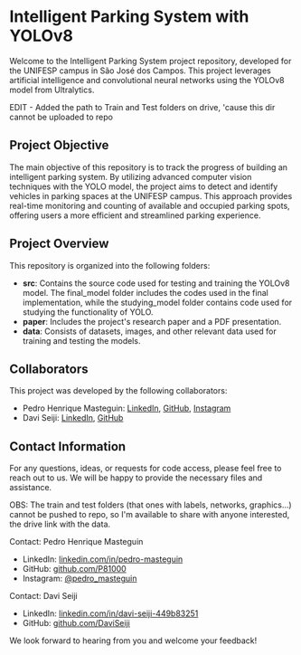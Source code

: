 # Intelligent Parking System with YOLOv8

Welcome to the Intelligent Parking System project repository, developed for the UNIFESP campus in São José dos Campos. This project leverages artificial intelligence and convolutional neural networks using the YOLOv8 model from Ultralytics.

EDIT - Added the path to Train and Test folders on drive, 'cause this dir cannot be uploaded to repo

## Project Objective

The main objective of this repository is to track the progress of building an intelligent parking system. By utilizing advanced computer vision techniques with the YOLO model, the project aims to detect and identify vehicles in parking spaces at the UNIFESP campus. This approach provides real-time monitoring and counting of available and occupied parking spots, offering users a more efficient and streamlined parking experience.

## Project Overview

This repository is organized into the following folders:

- **src**: Contains the source code used for testing and training the YOLOv8 model. The final_model folder includes the codes used in the final implementation, while the studying_model folder contains code used for studying the functionality of YOLO.
- **paper**: Includes the project's research paper and a PDF presentation.
- **data**: Consists of datasets, images, and other relevant data used for training and testing the models.

## Collaborators

This project was developed by the following collaborators:

- Pedro Henrique Masteguin: [LinkedIn](https://www.linkedin.com/in/pedro-masteguin), [GitHub](https://github.com/P81000), [Instagram](https://www.instagram.com/pedro_masteguin)
- Davi Seiji: [LinkedIn](https://www.linkedin.com/in/davi-seiji-449b83251), [GitHub](https://github.com/DaviSeiji)

## Contact Information

For any questions, ideas, or requests for code access, please feel free to reach out to us. We will be happy to provide the necessary files and assistance.

OBS: The train and test folders (that ones with labels, networks, graphics...) cannot be pushed to repo, so I'm available to share with anyone interested, the drive link with the data.

Contact: Pedro Henrique Masteguin
- LinkedIn: [linkedin.com/in/pedro-masteguin](https://www.linkedin.com/in/pedro-masteguin)
- GitHub: [github.com/P81000](https://github.com/P81000)
- Instagram: [@pedro_masteguin](https://www.instagram.com/pedro_masteguin)

Contact: Davi Seiji
- LinkedIn: [linkedin.com/in/davi-seiji-449b83251](https://www.linkedin.com/in/davi-seiji-449b83251)
- GitHub: [github.com/DaviSeiji](https://github.com/DaviSeiji)

We look forward to hearing from you and welcome your feedback!